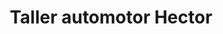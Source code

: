 ---
title: "Taller automotor Hector"
url: /ciudad-autonoma-de-buenos-aires/taller-automotor-hector/
shop: reparación de automóviles
---